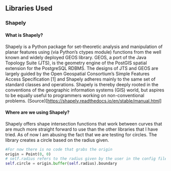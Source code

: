## Libraries Used

### Shapely

#### What is Shapely?

Shapely is a Python package for set-theoretic analysis and manipulation of planar features using (via Python’s ctypes module) functions from the well known and widely deployed GEOS library. GEOS, a port of the Java Topology Suite (JTS), is the geometry engine of the PostGIS spatial extension for the PostgreSQL RDBMS. The designs of JTS and GEOS are largely guided by the Open Geospatial Consortium’s Simple Features Access Specification [1] and Shapely adheres mainly to the same set of standard classes and operations. Shapely is thereby deeply rooted in the conventions of the geographic information systems (GIS) world, but aspires to be equally useful to programmers working on non-conventional problems. (Source)[https://shapely.readthedocs.io/en/stable/manual.html]

#### Where are we using Shapely?

Shapely offers shape intersection functions that work between curves that are much more straight forward to use than the other libraries that I have tried. As of now I am abusing the fact that we are testing for circles. The library creates a circle based on the radius given. 
```Python
#For now there is no code that grabs the origin
origin = Point(0, 0)
# self.radius refers to the radius given by the user in the config file
self.circle = origin.buffer(self.radius).boundary
```
    